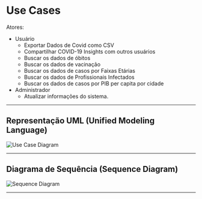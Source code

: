 # Use Cases

Atores:
  - Usuário
    - Exportar Dados de Covid como CSV
    - Compartilhar COVID-19 Insights com outros usuários
    - Buscar os dados de óbitos
    - Buscar os dados de vacinação
    - Buscar os dados de casos por Faixas Etárias
    - Buscar os dados de Profissionais Infectados
    -  Buscar os dados de casos por PIB per capita por cidade
  - Administrador
    - Atualizar informações do sistema.

---

## Representação UML (Unified Modeling Language)

![Use Case Diagram](https://i.imgur.com/aK0nu3y.png)

---

## Diagrama de Sequência (Sequence Diagram)

![Sequence Diagram](https://i.imgur.com/85H0ZKc.png)

---
